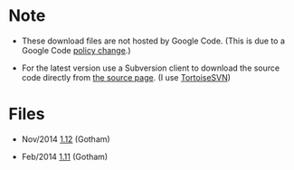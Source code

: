 # Note #

  * These download files are not hosted by Google Code. (This is due to a Google Code [policy change](http://google-opensource.blogspot.co.uk/2013/05/a-change-to-google-code-download-service.html).)

  * For the latest version use a Subversion client to download the source code directly from [the source page](https://code.google.com/p/xbmc-crestron/source/checkout). (I use [TortoiseSVN](http://tortoisesvn.net/))


# Files #

  * Nov/2014 [1.12](http://dl.bintray.com/neil-carthy42/generic/#xbmc-crestron_1.12.zip) (Gotham)

  * Feb/2014 [1.11](http://dl.bintray.com/neil-carthy42/generic/#xbmc-crestron_1.11.zip) (Gotham)